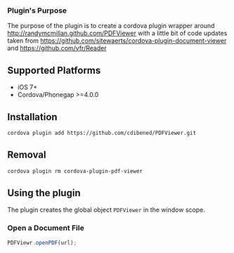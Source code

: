 ### Plugin's Purpose
The purpose of the plugin is to create a cordova plugin wrapper around http://randymcmillan.github.com/PDFViewer with a little bit of code updates taken from https://github.com/sitewaerts/cordova-plugin-document-viewer and https://github.com/vfr/Reader

## Supported Platforms ##

* iOS 7+
* Cordova/Phonegap >=4.0.0

## Installation ##

```bash
cordova plugin add https://github.com/cdibened/PDFViewer.git
```

## Removal ##

```bash
cordova plugin rm cordova-plugin-pdf-viewer
```

## Using the plugin ##

The plugin creates the global object ```PDFViewer``` in the window scope.

### Open a Document File ###

```js
PDFViewr.openPDF(url);
```



